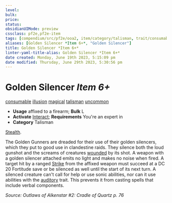 ```yaml
---
level:
bulk:
price:
status:
obsidianUIMode: preview
cssclass: pf2e,pf2e-item
tags: [compendium/src/pf2e/ooa2, item/category/talisman, trait/consumable, trait/illusion, trait/magical, trait/talisman, trait/uncommon]
aliases: [Golden Silencer *Item 6+*, "Golden Silencer"]
title: Golden Silencer *Item 6+*
linter-yaml-title-alias: Golden Silencer *Item 6+*
date created: Monday, June 19th 2023, 5:15:09 pm
date modified: Thursday, June 29th 2023, 5:30:56 pm
---
```


# Golden Silencer *Item 6+*

[consumable](rules/traits/consumable.md) [illusion](rules/traits/illusion.md) [magical](rules/traits/magical.md) [talisman](rules/traits/talisman.md) [uncommon](rules/traits/uncommon.md)  

- **Usage** affixed to a firearm; **Bulk** L
- **Activate** [Interact](rules/actions/interact.md); **Requirements** You're an expert in
- **Category** Talisman

[Stealth](compendium/skills.md#Stealth).

The Golden Gunners are dreaded for their use of their golden silencers, which they put to good use in clandestine raids. They silence both the loud gunshot and the screams of creatures [wounded](rules/conditions.md#Wounded) by its shot. A weapon with a golden silencer attached emits no light and makes no noise when fired. A target hit by a ranged [Strike](rules/actions/strike.md) from the affixed weapon must succeed at a DC 20 Fortitude save or be silenced as well until the start of its next turn. A silenced creature can't call for help or use sonic abilities, nor can it use abilities with the [auditory](rules/traits/auditory.md) trait. This prevents it from casting spells that include verbal components.

*Source: Outlaws of Alkenstar #2: Cradle of Quartz p. 76*
